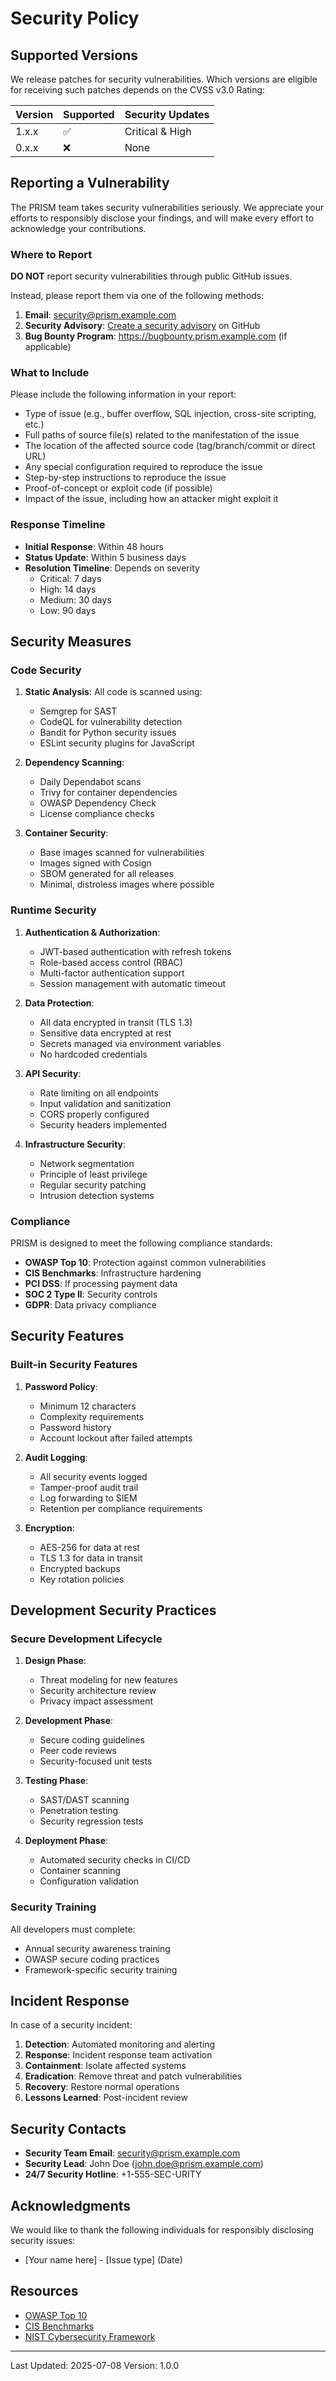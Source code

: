# Security Policy

## Supported Versions

We release patches for security vulnerabilities. Which versions are eligible for receiving such patches depends on the CVSS v3.0 Rating:

| Version | Supported          | Security Updates |
| ------- | ------------------ | ---------------- |
| 1.x.x   | :white_check_mark: | Critical & High  |
| 0.x.x   | :x:                | None             |

## Reporting a Vulnerability

The PRISM team takes security vulnerabilities seriously. We appreciate your efforts to responsibly disclose your findings, and will make every effort to acknowledge your contributions.

### Where to Report

**DO NOT** report security vulnerabilities through public GitHub issues.

Instead, please report them via one of the following methods:

1. **Email**: security@prism.example.com
2. **Security Advisory**: [Create a security advisory](https://github.com/nilukush/prism-core/security/advisories/new) on GitHub
3. **Bug Bounty Program**: https://bugbounty.prism.example.com (if applicable)

### What to Include

Please include the following information in your report:

- Type of issue (e.g., buffer overflow, SQL injection, cross-site scripting, etc.)
- Full paths of source file(s) related to the manifestation of the issue
- The location of the affected source code (tag/branch/commit or direct URL)
- Any special configuration required to reproduce the issue
- Step-by-step instructions to reproduce the issue
- Proof-of-concept or exploit code (if possible)
- Impact of the issue, including how an attacker might exploit it

### Response Timeline

- **Initial Response**: Within 48 hours
- **Status Update**: Within 5 business days
- **Resolution Timeline**: Depends on severity
  - Critical: 7 days
  - High: 14 days
  - Medium: 30 days
  - Low: 90 days

## Security Measures

### Code Security

1. **Static Analysis**: All code is scanned using:
   - Semgrep for SAST
   - CodeQL for vulnerability detection
   - Bandit for Python security issues
   - ESLint security plugins for JavaScript

2. **Dependency Scanning**:
   - Daily Dependabot scans
   - Trivy for container dependencies
   - OWASP Dependency Check
   - License compliance checks

3. **Container Security**:
   - Base images scanned for vulnerabilities
   - Images signed with Cosign
   - SBOM generated for all releases
   - Minimal, distroless images where possible

### Runtime Security

1. **Authentication & Authorization**:
   - JWT-based authentication with refresh tokens
   - Role-based access control (RBAC)
   - Multi-factor authentication support
   - Session management with automatic timeout

2. **Data Protection**:
   - All data encrypted in transit (TLS 1.3)
   - Sensitive data encrypted at rest
   - Secrets managed via environment variables
   - No hardcoded credentials

3. **API Security**:
   - Rate limiting on all endpoints
   - Input validation and sanitization
   - CORS properly configured
   - Security headers implemented

4. **Infrastructure Security**:
   - Network segmentation
   - Principle of least privilege
   - Regular security patching
   - Intrusion detection systems

### Compliance

PRISM is designed to meet the following compliance standards:

- **OWASP Top 10**: Protection against common vulnerabilities
- **CIS Benchmarks**: Infrastructure hardening
- **PCI DSS**: If processing payment data
- **SOC 2 Type II**: Security controls
- **GDPR**: Data privacy compliance

## Security Features

### Built-in Security Features

1. **Password Policy**:
   - Minimum 12 characters
   - Complexity requirements
   - Password history
   - Account lockout after failed attempts

2. **Audit Logging**:
   - All security events logged
   - Tamper-proof audit trail
   - Log forwarding to SIEM
   - Retention per compliance requirements

3. **Encryption**:
   - AES-256 for data at rest
   - TLS 1.3 for data in transit
   - Encrypted backups
   - Key rotation policies

## Development Security Practices

### Secure Development Lifecycle

1. **Design Phase**:
   - Threat modeling for new features
   - Security architecture review
   - Privacy impact assessment

2. **Development Phase**:
   - Secure coding guidelines
   - Peer code reviews
   - Security-focused unit tests

3. **Testing Phase**:
   - SAST/DAST scanning
   - Penetration testing
   - Security regression tests

4. **Deployment Phase**:
   - Automated security checks in CI/CD
   - Container scanning
   - Configuration validation

### Security Training

All developers must complete:
- Annual security awareness training
- OWASP secure coding practices
- Framework-specific security training

## Incident Response

In case of a security incident:

1. **Detection**: Automated monitoring and alerting
2. **Response**: Incident response team activation
3. **Containment**: Isolate affected systems
4. **Eradication**: Remove threat and patch vulnerabilities
5. **Recovery**: Restore normal operations
6. **Lessons Learned**: Post-incident review

## Security Contacts

- **Security Team Email**: security@prism.example.com
- **Security Lead**: John Doe (john.doe@prism.example.com)
- **24/7 Security Hotline**: +1-555-SEC-URITY

## Acknowledgments

We would like to thank the following individuals for responsibly disclosing security issues:

- [Your name here] - [Issue type] (Date)

## Resources

- [OWASP Top 10](https://owasp.org/www-project-top-ten/)
- [CIS Benchmarks](https://www.cisecurity.org/cis-benchmarks/)
- [NIST Cybersecurity Framework](https://www.nist.gov/cyberframework)

---

Last Updated: 2025-07-08
Version: 1.0.0